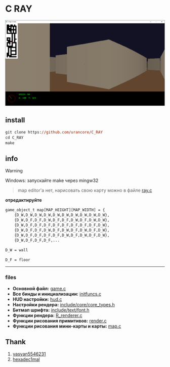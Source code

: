 # C RAY

![image](screenshots/image.png)

## install
```ps
git clone https://github.com/urancore/C_RAY
cd C_RAY
make
```

## info
> [!WARNING]
> Windows: запускайте make через mingw32


> map editor'а нет, нарисовать свою карту можно в файле [ray.c](https://github.com/urancore/C_RAY/blob/571ef144afe77cce619989a1b3486a53c927ffca/ray.c#L11)

**отредактируйте**
```
game_object_t map[MAP_HEIGHT][MAP_WIDTH] = {
	{D_W,D_W,D_W,D_W,D_W,D_W,D_W,D_W,D_W,D_W},
	{D_W,D_F,D_F,D_W,D_F,D_F,D_W,D_F,D_W,D_W},
	{D_W,D_F,D_F,D_F,D_F,D_F,D_F,D_F,D_F,D_W},
	{D_W,D_F,D_F,D_W,D_F,D_W,D_F,D_W,D_F,D_W},
	{D_W,D_F,D_F,D_F,D_F,D_W,D_F,D_W,D_F,D_W},
	{D_W,D_F,D_F,D_F,...
```
`D_W = wall`

`D_F = floor`

---
### files
- **Основной файл:** [game.c](https://github.com/urancore/C_RAY/blob/571ef144afe77cce619989a1b3486a53c927ffca/game.c)
- **Все бинды и инициализации:** [initfuncs.c](https://github.com/urancore/C_RAY/blob/571ef144afe77cce619989a1b3486a53c927ffca/initfuncs.c)
- **HUD настройки:** [hud.c](https://github.com/urancore/C_RAY/blob/571ef144afe77cce619989a1b3486a53c927ffca/hud.c#L7)
- **Настройки рендера:** [include/core/core_types.h](https://github.com/urancore/C_RAY/blob/571ef144afe77cce619989a1b3486a53c927ffca/include/core/core_types.h)
- **Битмап шрифта:** [include/text/font.h](https://github.com/urancore/C_RAY/blob/571ef144afe77cce619989a1b3486a53c927ffca/include/text/font.h)
- **Функции рендера:** [R_renderer.c](https://github.com/urancore/C_RAY/R_renderer.c)
- **Функции рисования примитивов:** [render.c](https://github.com/urancore/C_RAY/blob/571ef144afe77cce619989a1b3486a53c927ffca/renderer.c)
- **Функции рисования мини-карты и карты:** [map.c](https://github.com/urancore/C_RAY/blob/571ef144afe77cce619989a1b3486a53c927ffca/R_renderer.c)


## Thank
1. [vasyan5546231](https://github.com/vasyan5546231)
2. [hexadec1mal](https://github.com/hexadec1mal)
